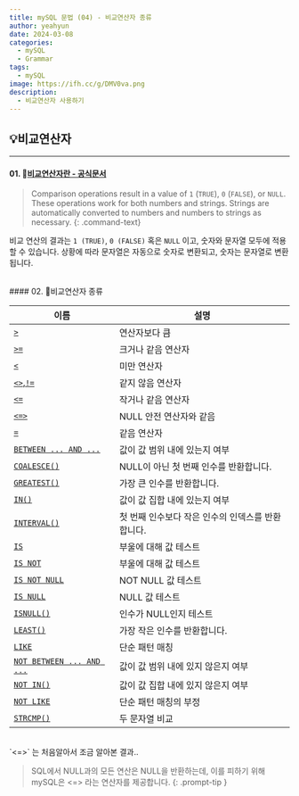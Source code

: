 ```yaml
---
title: mySQL 문법 (04) - 비교연산자 종류
author: yeahyun
date: 2024-03-08
categories:
  - mySQL
  - Grammarㅤ
tags:
  - mySQL
image: https://ifh.cc/g/DMV0va.png
description:
  - 비교연산자 사용하기
---
```

## 💡비교연산자
---
#### 01. [비교연산자란 - 공식문서](https://dev.mysql.com/doc/refman/8.0/en/comparison-operators.html)

>Comparison operations result in a value of `1` (`TRUE`), `0` (`FALSE`), or `NULL`. These operations work for both numbers and strings. Strings are automatically converted to numbers and numbers to strings as necessary.
{: .command-text}

비교 연산의 결과는 `1 (TRUE)`, `0 (FALSE)` 혹은 `NULL` 이고, 숫자와 문자열 모두에 적용할 수 있습니다. 상황에 따라 문자열은 자동으로 숫자로 변환되고, 숫자는 문자열로 변환됩니다.

<br>
#### 02. 비교연산자 종류

| 이름                                                                                                                  | 설명                           |
| ------------------------------------------------------------------------------------------------------------------- | ---------------------------- |
| [`>`](https://dev.mysql.com/doc/refman/8.0/en/comparison-operators.html#operator_greater-than)                      | 연산자보다 큼                      |
| [`>=`](https://dev.mysql.com/doc/refman/8.0/en/comparison-operators.html#operator_greater-than-or-equal)            | 크거나 같음 연산자                   |
| [`<`](https://dev.mysql.com/doc/refman/8.0/en/comparison-operators.html#operator_less-than)                         | 미만 연산자                       |
| [`<>`,`!=`](https://dev.mysql.com/doc/refman/8.0/en/comparison-operators.html#operator_not-equal)                   | 같지 않음 연산자                    |
| [`<=`](https://dev.mysql.com/doc/refman/8.0/en/comparison-operators.html#operator_less-than-or-equal)               | 작거나 같음 연산자                   |
| [`<=>`](https://dev.mysql.com/doc/refman/8.0/en/comparison-operators.html#operator_equal-to)                        | NULL 안전 연산자와 같음              |
| [`=`](https://dev.mysql.com/doc/refman/8.0/en/comparison-operators.html#operator_equal)                             | 같음 연산자                       |
| [`BETWEEN ... AND ...`](https://dev.mysql.com/doc/refman/8.0/en/comparison-operators.html#operator_between)         | 값이 값 범위 내에 있는지 여부            |
| [`COALESCE()`](https://dev.mysql.com/doc/refman/8.0/en/comparison-operators.html#function_coalesce)                 | NULL이 아닌 첫 번째 인수를 반환합니다.     |
| [`GREATEST()`](https://dev.mysql.com/doc/refman/8.0/en/comparison-operators.html#function_greatest)                 | 가장 큰 인수를 반환합니다.              |
| [`IN()`](https://dev.mysql.com/doc/refman/8.0/en/comparison-operators.html#operator_in)                             | 값이 값 집합 내에 있는지 여부            |
| [`INTERVAL()`](https://dev.mysql.com/doc/refman/8.0/en/comparison-operators.html#function_interval)                 | 첫 번째 인수보다 작은 인수의 인덱스를 반환합니다. |
| [`IS`](https://dev.mysql.com/doc/refman/8.0/en/comparison-operators.html#operator_is)                               | 부울에 대해 값 테스트                 |
| [`IS NOT`](https://dev.mysql.com/doc/refman/8.0/en/comparison-operators.html#operator_is-not)                       | 부울에 대해 값 테스트                 |
| [`IS NOT NULL`](https://dev.mysql.com/doc/refman/8.0/en/comparison-operators.html#operator_is-not-null)             | NOT NULL 값 테스트               |
| [`IS NULL`](https://dev.mysql.com/doc/refman/8.0/en/comparison-operators.html#operator_is-null)                     | NULL 값 테스트                   |
| [`ISNULL()`](https://dev.mysql.com/doc/refman/8.0/en/comparison-operators.html#function_isnull)                     | 인수가 NULL인지 테스트               |
| [`LEAST()`](https://dev.mysql.com/doc/refman/8.0/en/comparison-operators.html#function_least)                       | 가장 작은 인수를 반환합니다.             |
| [`LIKE`](https://dev.mysql.com/doc/refman/8.0/en/string-comparison-functions.html#operator_like)                    | 단순 패턴 매칭                     |
| [`NOT BETWEEN ... AND ...`](https://dev.mysql.com/doc/refman/8.0/en/comparison-operators.html#operator_not-between) | 값이 값 범위 내에 있지 않은지 여부         |
| [`NOT IN()`](https://dev.mysql.com/doc/refman/8.0/en/comparison-operators.html#operator_not-in)                     | 값이 값 집합 내에 있지 않은지 여부         |
| [`NOT LIKE`](https://dev.mysql.com/doc/refman/8.0/en/string-comparison-functions.html#operator_not-like)            | 단순 패턴 매칭의 부정                 |
| [`STRCMP()`](https://dev.mysql.com/doc/refman/8.0/en/string-comparison-functions.html#function_strcmp)              | 두 문자열 비교                     |

<br>
`<=>` 는 처음알아서 조금 알아본 결과..

>SQL에서 NULL과의 모든 연산은 NULL을 반환하는데, 이를 피하기 위해 mySQL은 
><=> 라는 연산자를 제공합니다. 
{: .prompt-tip }